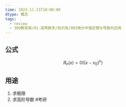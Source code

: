 ```yaml
---
time: 2023-11-21T10:00:00
dtype: 概念
tags:
  - review
  - 300教育类/01-高等数学/知识库/003微分中值定理与导数的应用
---
```

## 公式
$$R_{n}(x)=0((x-x_{0})^n)$$
## 用途
1. 求极限
2. 求高阶导数 #考研 